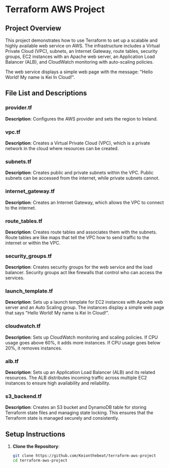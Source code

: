 # Terraform AWS Project

## Project Overview

This project demonstrates how to use Terraform to set up a scalable and highly available web service on AWS. The infrastructure includes a Virtual Private Cloud (VPC), subnets, an Internet Gateway, route tables, security groups, EC2 instances with an Apache web server, an Application Load Balancer (ALB), and CloudWatch monitoring with auto-scaling policies.

The web service displays a simple web page with the message: "Hello World! My name is Kei In Cloud!".

## File List and Descriptions

### provider.tf
**Description**: Configures the AWS provider and sets the region to Ireland.

### vpc.tf
**Description**: Creates a Virtual Private Cloud (VPC), which is a private network in the cloud where resources can be created.

### subnets.tf
**Description**: Creates public and private subnets within the VPC. Public subnets can be accessed from the internet, while private subnets cannot.

### internet_gateway.tf
**Description**: Creates an Internet Gateway, which allows the VPC to connect to the internet.

### route_tables.tf
**Description**: Creates route tables and associates them with the subnets. Route tables are like maps that tell the VPC how to send traffic to the internet or within the VPC.

### security_groups.tf
**Description**: Creates security groups for the web service and the load balancer. Security groups act like firewalls that control who can access the services.

### launch_template.tf
**Description**: Sets up a launch template for EC2 instances with Apache web server and an Auto Scaling group. The instances display a simple web page that says "Hello World! My name is Kei In Cloud!".

### cloudwatch.tf
**Description**: Sets up CloudWatch monitoring and scaling policies. If CPU usage goes above 60%, it adds more instances. If CPU usage goes below 20%, it removes instances.

### alb.tf
**Description**: Sets up an Application Load Balancer (ALB) and its related resources. The ALB distributes incoming traffic across multiple EC2 instances to ensure high availability and reliability.

### s3_backend.tf
**Description**: Creates an S3 bucket and DynamoDB table for storing Terraform state files and managing state locking. This ensures that the Terraform state is managed securely and consistently.

## Setup Instructions

1. **Clone the Repository**:
   ```sh
   git clone https://github.com/Keionthebeat/terraform-aws-project
   cd terraform-aws-project